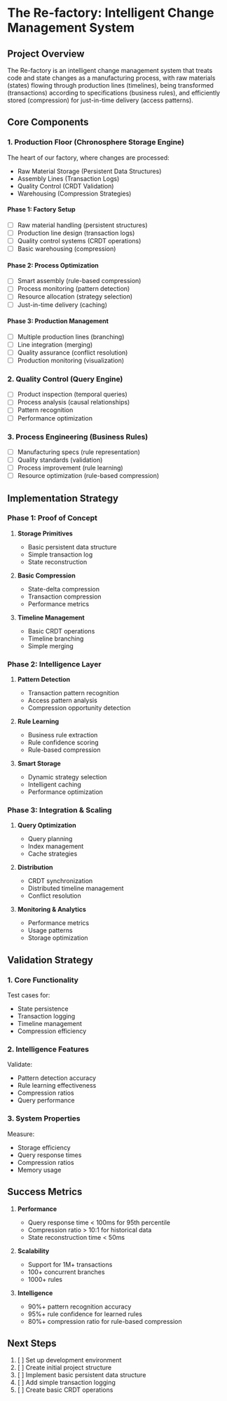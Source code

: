 # The Re-factory: Intelligent Change Management System

## Project Overview
The Re-factory is an intelligent change management system that treats code and state changes as a manufacturing process, with raw materials (states) flowing through production lines (timelines), being transformed (transactions) according to specifications (business rules), and efficiently stored (compression) for just-in-time delivery (access patterns).

## Core Components

### 1. Production Floor (Chronosphere Storage Engine)
The heart of our factory, where changes are processed:
- Raw Material Storage (Persistent Data Structures)
- Assembly Lines (Transaction Logs)
- Quality Control (CRDT Validation)
- Warehousing (Compression Strategies)

#### Phase 1: Factory Setup
- [ ] Raw material handling (persistent structures)
- [ ] Production line design (transaction logs)
- [ ] Quality control systems (CRDT operations)
- [ ] Basic warehousing (compression)

#### Phase 2: Process Optimization
- [ ] Smart assembly (rule-based compression)
- [ ] Process monitoring (pattern detection)
- [ ] Resource allocation (strategy selection)
- [ ] Just-in-time delivery (caching)

#### Phase 3: Production Management
- [ ] Multiple production lines (branching)
- [ ] Line integration (merging)
- [ ] Quality assurance (conflict resolution)
- [ ] Production monitoring (visualization)

### 2. Quality Control (Query Engine)
- [ ] Product inspection (temporal queries)
- [ ] Process analysis (causal relationships)
- [ ] Pattern recognition
- [ ] Performance optimization

### 3. Process Engineering (Business Rules)
- [ ] Manufacturing specs (rule representation)
- [ ] Quality standards (validation)
- [ ] Process improvement (rule learning)
- [ ] Resource optimization (rule-based compression)

## Implementation Strategy

### Phase 1: Proof of Concept
1. **Storage Primitives**
   - Basic persistent data structure
   - Simple transaction log
   - State reconstruction

2. **Basic Compression**
   - State-delta compression
   - Transaction compression
   - Performance metrics

3. **Timeline Management**
   - Basic CRDT operations
   - Timeline branching
   - Simple merging

### Phase 2: Intelligence Layer
1. **Pattern Detection**
   - Transaction pattern recognition
   - Access pattern analysis
   - Compression opportunity detection

2. **Rule Learning**
   - Business rule extraction
   - Rule confidence scoring
   - Rule-based compression

3. **Smart Storage**
   - Dynamic strategy selection
   - Intelligent caching
   - Performance optimization

### Phase 3: Integration & Scaling
1. **Query Optimization**
   - Query planning
   - Index management
   - Cache strategies

2. **Distribution**
   - CRDT synchronization
   - Distributed timeline management
   - Conflict resolution

3. **Monitoring & Analytics**
   - Performance metrics
   - Usage patterns
   - Storage optimization

## Validation Strategy

### 1. Core Functionality
Test cases for:
- State persistence
- Transaction logging
- Timeline management
- Compression efficiency

### 2. Intelligence Features
Validate:
- Pattern detection accuracy
- Rule learning effectiveness
- Compression ratios
- Query performance

### 3. System Properties
Measure:
- Storage efficiency
- Query response times
- Compression ratios
- Memory usage

## Success Metrics
1. **Performance**
   - Query response time < 100ms for 95th percentile
   - Compression ratio > 10:1 for historical data
   - State reconstruction time < 50ms

2. **Scalability**
   - Support for 1M+ transactions
   - 100+ concurrent branches
   - 1000+ rules

3. **Intelligence**
   - 90%+ pattern recognition accuracy
   - 95%+ rule confidence for learned rules
   - 80%+ compression ratio for rule-based compression

## Next Steps
1. [ ] Set up development environment
2. [ ] Create initial project structure
3. [ ] Implement basic persistent data structure
4. [ ] Add simple transaction logging
5. [ ] Create basic CRDT operations
